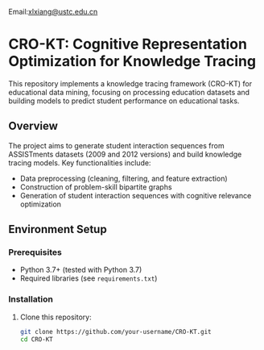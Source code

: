Email:xlxiang@ustc.edu.cn

# CRO-KT: Cognitive Representation Optimization for Knowledge Tracing

This repository implements a knowledge tracing framework (CRO-KT) for educational data mining, focusing on processing education datasets and building models to predict student performance on educational tasks.


## Overview
The project aims to generate student interaction sequences from ASSISTments datasets (2009 and 2012 versions) and build knowledge tracing models. Key functionalities include:
- Data preprocessing (cleaning, filtering, and feature extraction)
- Construction of problem-skill bipartite graphs
- Generation of student interaction sequences with cognitive relevance optimization
  


## Environment Setup

### Prerequisites
- Python 3.7+ (tested with Python 3.7)
- Required libraries (see `requirements.txt`)


### Installation
1. Clone this repository:
   ```bash
   git clone https://github.com/your-username/CRO-KT.git
   cd CRO-KT
